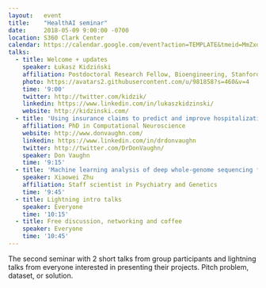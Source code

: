 ```yaml
---
layout:   event
title:    "HealthAI seminar"
date:     2018-05-09 9:00:00 -0700
location: S360 Clark Center
calendar: https://calendar.google.com/event?action=TEMPLATE&tmeid=MmZxdm9hdGtlM3B2a2c0cGoxM2RzM29ncmUgZHppa2kuZHppdXJrYWN6QG0&tmsrc=dziki.dziurkacz%40gmail.com
talks:
  - title: Welcome + updates
    speaker: Łukasz Kidziński
    affiliation: Postdoctoral Research Fellow, Bioengineering, Stanford
    photo: https://avatars2.githubusercontent.com/u/981858?s=460&v=4
    time: '9:00'
    twitter: http://twitter.com/kidzik/
    linkedin: https://www.linkedin.com/in/lukaszkidzinski/
    website: http://kidzinski.com/
  - title: 'Using insurance claims to predict and improve hospitalizations and biologics use in members with inflammatory bowel diseases'
    affiliation: PhD in Computational Neuroscience
    website: http://www.donvaughn.com/
    linkedin: https://www.linkedin.com/in/drdonvaughn
    twitter: http://twitter.com/DrDonVaughn/
    speaker: Don Vaughn
    time: '9:15'
  - title: 'Machine learning analysis of deep whole-genome sequencing from human brain reveals somatic retrotransposition'
    speaker: Xiaowei Zhu
    affiliation: Staff scientist in Psychiatry and Genetics
    time: '9:45'
  - title: Lightning intro talks
    speaker: Everyone
    time: '10:15'
  - title: Free discussion, networking and coffee
    speaker: Everyone
    time: '10:45'
---
```

The second seminar with 2 short talks from group participants and lightning talks from everyone interested in presenting their projects. Pitch problem, dataset, or solution.
